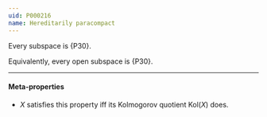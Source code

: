 ```yaml
---
uid: P000216
name: Hereditarily paracompact
---
```


Every subspace is {P30}. 

Equivalently, every open subspace is {P30}.

----
#### Meta-properties

- $X$ satisfies this property iff its Kolmogorov quotient $\text{Kol}(X)$ does.

